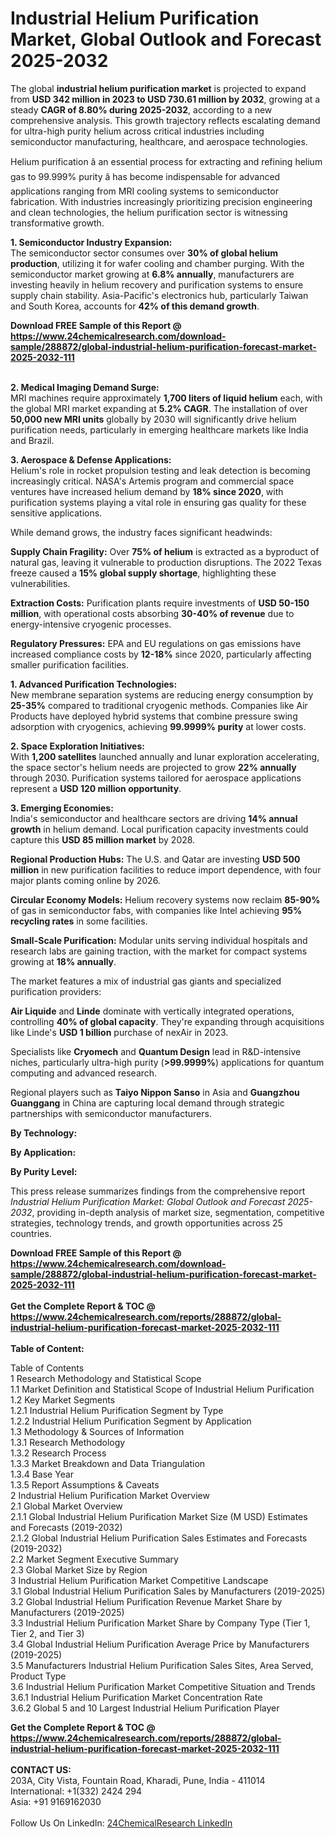 <h1>Industrial Helium Purification Market, Global Outlook and Forecast 2025-2032</h1><p>The global <strong>industrial helium purification market</strong> is projected to expand from <strong>USD 342 million in 2023 to USD 730.61 million by 2032</strong>, growing at a steady <strong>CAGR of 8.80% during 2025-2032</strong>, according to a new comprehensive analysis. This growth trajectory reflects escalating demand for ultra-high purity helium across critical industries including semiconductor manufacturing, healthcare, and aerospace technologies.</p><p>Helium purification â an essential process for extracting and refining helium gas to 99.999% purity â has become indispensable for advanced applications ranging from MRI cooling systems to semiconductor fabrication. With industries increasingly prioritizing precision engineering and clean technologies, the helium purification sector is witnessing transformative growth.</p><p><strong>1. Semiconductor Industry Expansion:</strong><br>
The semiconductor sector consumes over <strong>30% of global helium production</strong>, utilizing it for wafer cooling and chamber purging. With the semiconductor market growing at <strong>6.8% annually</strong>, manufacturers are investing heavily in helium recovery and purification systems to ensure supply chain stability. Asia-Pacific's electronics hub, particularly Taiwan and South Korea, accounts for <strong>42% of this demand growth</strong>.</p><div><b>Download FREE Sample of this Report @ 
            <a href="https://www.24chemicalresearch.com/download-sample/288872/global-industrial-helium-purification-forecast-market-2025-2032-111">
            https://www.24chemicalresearch.com/download-sample/288872/global-industrial-helium-purification-forecast-market-2025-2032-111</a></b></div><br><p><strong>2. Medical Imaging Demand Surge:</strong><br>
MRI machines require approximately <strong>1,700 liters of liquid helium</strong> each, with the global MRI market expanding at <strong>5.2% CAGR</strong>. The installation of over <strong>50,000 new MRI units</strong> globally by 2030 will significantly drive helium purification needs, particularly in emerging healthcare markets like India and Brazil.</p><p><strong>3. Aerospace &amp; Defense Applications:</strong><br>
Helium's role in rocket propulsion testing and leak detection is becoming increasingly critical. NASA's Artemis program and commercial space ventures have increased helium demand by <strong>18% since 2020</strong>, with purification systems playing a vital role in ensuring gas quality for these sensitive applications.</p><p>While demand grows, the industry faces significant headwinds:</p><p><strong>Supply Chain Fragility:</strong> Over <strong>75% of helium</strong> is extracted as a byproduct of natural gas, leaving it vulnerable to production disruptions. The 2022 Texas freeze caused a <strong>15% global supply shortage</strong>, highlighting these vulnerabilities.</p><p><strong>Extraction Costs:</strong> Purification plants require investments of <strong>USD 50-150 million</strong>, with operational costs absorbing <strong>30-40% of revenue</strong> due to energy-intensive cryogenic processes.</p><p><strong>Regulatory Pressures:</strong> EPA and EU regulations on gas emissions have increased compliance costs by <strong>12-18%</strong> since 2020, particularly affecting smaller purification facilities.</p><p><strong>1. Advanced Purification Technologies:</strong><br>
New membrane separation systems are reducing energy consumption by <strong>25-35%</strong> compared to traditional cryogenic methods. Companies like Air Products have deployed hybrid systems that combine pressure swing adsorption with cryogenics, achieving <strong>99.9999% purity</strong> at lower costs.</p><p><strong>2. Space Exploration Initiatives:</strong><br>
With <strong>1,200 satellites</strong> launched annually and lunar exploration accelerating, the space sector's helium needs are projected to grow <strong>22% annually</strong> through 2030. Purification systems tailored for aerospace applications represent a <strong>USD 120 million opportunity</strong>.</p><p><strong>3. Emerging Economies:</strong><br>
India's semiconductor and healthcare sectors are driving <strong>14% annual growth</strong> in helium demand. Local purification capacity investments could capture this <strong>USD 85 million market</strong> by 2028.</p><p><strong>Regional Production Hubs:</strong> The U.S. and Qatar are investing <strong>USD 500 million</strong> in new purification facilities to reduce import dependence, with four major plants coming online by 2026.</p><p><strong>Circular Economy Models:</strong> Helium recovery systems now reclaim <strong>85-90%</strong> of gas in semiconductor fabs, with companies like Intel achieving <strong>95% recycling rates</strong> in some facilities.</p><p><strong>Small-Scale Purification:</strong> Modular units serving individual hospitals and research labs are gaining traction, with the market for compact systems growing at <strong>18% annually</strong>.</p><p>The market features a mix of industrial gas giants and specialized purification providers:</p><p><strong>Air Liquide</strong> and <strong>Linde</strong> dominate with vertically integrated operations, controlling <strong>40% of global capacity</strong>. They're expanding through acquisitions like Linde's <strong>USD 1 billion</strong> purchase of nexAir in 2023.</p><p>Specialists like <strong>Cryomech</strong> and <strong>Quantum Design</strong> lead in R&amp;D-intensive niches, particularly ultra-high purity (<strong>&gt;99.9999%</strong>) applications for quantum computing and advanced research.</p><p>Regional players such as <strong>Taiyo Nippon Sanso</strong> in Asia and <strong>Guangzhou Guanggang</strong> in China are capturing local demand through strategic partnerships with semiconductor manufacturers.</p><p><strong>By Technology:</strong></p><p><strong>By Application:</strong></p><p><strong>By Purity Level:</strong></p><p>This press release summarizes findings from the comprehensive report <em>Industrial Helium Purification Market: Global Outlook and Forecast 2025-2032</em>, providing in-depth analysis of market size, segmentation, competitive strategies, technology trends, and growth opportunities across 25 countries.</p><div><b>Download FREE Sample of this Report @ 
            <a href="https://www.24chemicalresearch.com/download-sample/288872/global-industrial-helium-purification-forecast-market-2025-2032-111">
            https://www.24chemicalresearch.com/download-sample/288872/global-industrial-helium-purification-forecast-market-2025-2032-111</a></b></div><br><div><b>Get the Complete Report & TOC @ 
            <a href="https://www.24chemicalresearch.com/reports/288872/global-industrial-helium-purification-forecast-market-2025-2032-111">
            https://www.24chemicalresearch.com/reports/288872/global-industrial-helium-purification-forecast-market-2025-2032-111</a></b></div><br>
            <b>Table of Content:</b><p>Table of Contents<br />
1 Research Methodology and Statistical Scope<br />
1.1 Market Definition and Statistical Scope of Industrial Helium Purification<br />
1.2 Key Market Segments<br />
1.2.1 Industrial Helium Purification Segment by Type<br />
1.2.2 Industrial Helium Purification Segment by Application<br />
1.3 Methodology & Sources of Information<br />
1.3.1 Research Methodology<br />
1.3.2 Research Process<br />
1.3.3 Market Breakdown and Data Triangulation<br />
1.3.4 Base Year<br />
1.3.5 Report Assumptions & Caveats<br />
2 Industrial Helium Purification Market Overview<br />
2.1 Global Market Overview<br />
2.1.1 Global Industrial Helium Purification Market Size (M USD) Estimates and Forecasts (2019-2032)<br />
2.1.2 Global Industrial Helium Purification Sales Estimates and Forecasts (2019-2032)<br />
2.2 Market Segment Executive Summary<br />
2.3 Global Market Size by Region<br />
3 Industrial Helium Purification Market Competitive Landscape<br />
3.1 Global Industrial Helium Purification Sales by Manufacturers (2019-2025)<br />
3.2 Global Industrial Helium Purification Revenue Market Share by Manufacturers (2019-2025)<br />
3.3 Industrial Helium Purification Market Share by Company Type (Tier 1, Tier 2, and Tier 3)<br />
3.4 Global Industrial Helium Purification Average Price by Manufacturers (2019-2025)<br />
3.5 Manufacturers Industrial Helium Purification Sales Sites, Area Served, Product Type<br />
3.6 Industrial Helium Purification Market Competitive Situation and Trends<br />
3.6.1 Industrial Helium Purification Market Concentration Rate<br />
3.6.2 Global 5 and 10 Largest Industrial Helium Purification Player</p><div><b>Get the Complete Report & TOC @ 
            <a href="https://www.24chemicalresearch.com/reports/288872/global-industrial-helium-purification-forecast-market-2025-2032-111">
            https://www.24chemicalresearch.com/reports/288872/global-industrial-helium-purification-forecast-market-2025-2032-111</a></b></div><br><b>CONTACT US:</b><br>
            203A, City Vista, Fountain Road, Kharadi, Pune, India - 411014<br>
            International: +1(332) 2424 294<br>
            Asia: +91 9169162030 <br><br>
            Follow Us On LinkedIn: <a href="https://www.linkedin.com/company/24chemicalresearch/">24ChemicalResearch LinkedIn</a>